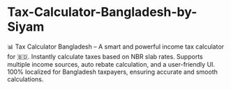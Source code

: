 # Tax-Calculator-Bangladesh-by-Siyam
📊 Tax Calculator Bangladesh – A smart and powerful income tax calculator for 🇧🇩. Instantly calculate taxes based on NBR slab rates. Supports multiple income sources, auto rebate calculation, and a user-friendly UI. 100% localized for Bangladesh taxpayers, ensuring accurate and smooth calculations.
